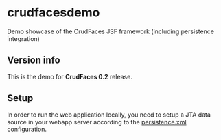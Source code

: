 # crudfacesdemo
Demo showcase of the CrudFaces JSF framework (including persistence integration)

## Version info
This is the demo for **CrudFaces 0.2** release.

## Setup
In order to run the web application locally, you need to setup a JTA data source in your webapp server according to the [persistence.xml](https://github.com/codebulb/crudfacesdemo/blob/master/src/main/resources/META-INF/persistence.xml) configuration.
